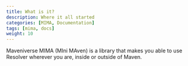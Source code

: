 ```yaml
---
title: What is it?
description: Where it all started
categories: [MIMA, Documentation]
tags: [mima, docs]
weight: 10
---
```


Maveniverse MIMA (MIni MAven) is a library that makes you able to use Resolver wherever you are, inside or 
outside of Maven.
